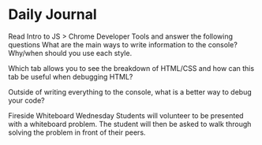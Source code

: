 # Daily Journal
Read Intro to JS > Chrome Developer Tools and answer the following questions
What are the main ways to write information to the console? Why/when should you use each style.

Which tab allows you to see the breakdown of HTML/CSS and how can this tab be useful when debugging HTML?

Outside of writing everything to the console, what is a better way to debug your code?

Fireside
Whiteboard Wednesday
Students will volunteer to be presented with a whiteboard problem. The student will then be asked to walk through solving the problem in front of their peers.